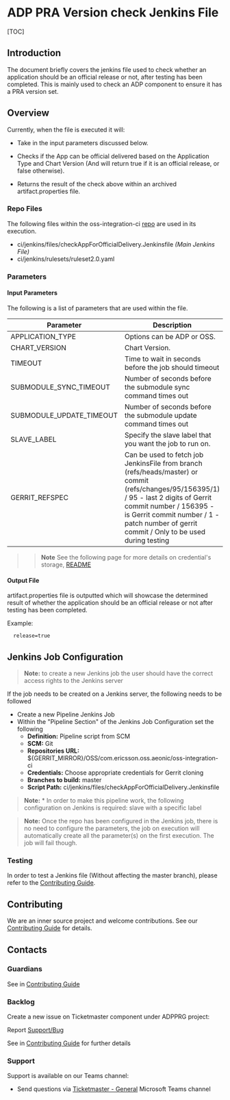 # ADP PRA Version check Jenkins File

[TOC]

## Introduction

The document briefly covers the jenkins file used to check whether an application should be an official release or not, after testing has been completed. This is mainly used to check an ADP component to ensure it has a PRA version set.

## Overview
Currently, when the file is executed it will:


- Take in the input parameters discussed below.


- Checks if the App can be official delivered based on the Application Type and Chart Version (And will return true if it is an official release, or false otherwise).


- Returns the result of the check above within an archived artifact.properties file.

### Repo Files
The following files within the oss-integration-ci [repo](https://gerrit-gamma.gic.ericsson.se/#/admin/projects/OSS/com.ericsson.oss.aeonic/oss-integration-ci)
are used in its execution.
- ci/jenkins/files/checkAppForOfficialDelivery.Jenkinsfile *(Main Jenkins File)*
- ci/jenkins/rulesets/ruleset2.0.yaml

### Parameters

#### Input Parameters

The following is a list of parameters that are used within the file.

| Parameter                | Description                                                                                                                                                                                                                                                    | Default           |
|--------------------------|----------------------------------------------------------------------------------------------------------------------------------------------------------------------------------------------------------------------------------------------------------------|-------------------|
| APPLICATION_TYPE         | Options can be ADP or OSS.                                                                                                                                                                                                                                     |                   |
| CHART_VERSION            | Chart Version.                                                                                                                                                                                                                                                 |                   |
| TIMEOUT                  | Time to wait in seconds before the job should timeout                                                                                                                                                                                                          | 3600              |
| SUBMODULE_SYNC_TIMEOUT   | Number of seconds before the submodule sync command times out                                                                                                                                                                                                  | 60                |
| SUBMODULE_UPDATE_TIMEOUT | Number of seconds before the submodule update command times out                                                                                                                                                                                                | 300               |
| SLAVE_LABEL              | Specify the slave label that you want the job to run on.                                                                                                                                                                                                       | evo_docker_engine |
| GERRIT_REFSPEC           | Can be used to fetch job JenkinsFile from branch (refs/heads/master) or commit (refs/changes/95/156395/1) / 95 - last 2 digits of Gerrit commit number / 156395 - is Gerrit commit number / 1 - patch number of gerrit commit / Only to be used during testing | refs/heads/master |
>> **Note** See the following page for more details on credential's storage, [README](Credentials_Storage.md)

#### Output File

artifact.properties file is outputted which will showcase the determined result of whether the application should be an official release or not after testing has been completed.

Example:
```
  release=true
```
## Jenkins Job Configuration
> **Note:** to create a new Jenkins job the user should have the correct access rights to the Jenkins server

If the job needs to be created on a Jenkins server, the following needs to be followed

- Create a new Pipeline Jenkins Job
- Within the "Pipeline Section" of the Jenkins Job Configuration set the following
    * **Definition:** Pipeline script from SCM
    * **SCM:** Git
    * **Repositories URL:** ${GERRIT_MIRROR}/OSS/com.ericsson.oss.aeonic/oss-integration-ci
    * **Credentials:** Choose appropriate credentials for Gerrit cloning
    * **Branches to build:** master
    * **Script Path:** ci/jenkins/files/checkAppForOfficialDelivery.Jenkinsfile
> **Note:**  * In order to make this pipeline work, the following configuration on Jenkins is required: slave with a specific label

> **Note:** Once the repo has been configured in the Jenkins job, there is no need to configure the parameters, the job on execution
will automatically create all the parameter(s) on the first execution. The job will fail though.

### Testing

In order to test a Jenkins file (Without affecting the master branch), please refer to the [Contributing Guide](../Contribution_Guide.md).

## Contributing

We are an inner source project and welcome contributions. See our
[Contributing Guide](../Contribution_Guide.md) for details.

## Contacts

### Guardians

See in [Contributing Guide](../Contribution_Guide.md)

### Backlog

Create a new issue on Ticketmaster component under ADPPRG project:

Report [Support/Bug](https://jira-oss.seli.wh.rnd.internal.ericsson.com/browse/IDUN-4091)

See in [Contributing Guide](../Contribution_Guide.md) for further details

### Support

Support is available on our Teams channel:

- Send questions via
  [Ticketmaster - General](https://teams.microsoft.com/l/channel/19%3a9f5ed758e3a6405daffee42e0284268b%40thread.skype/General?groupId=1483901a-b5c4-445a-b707-aa7a5d0c1b4c&tenantId=92e84ceb-fbfd-47ab-be52-080c6b87953f)
  Microsoft Teams channel
